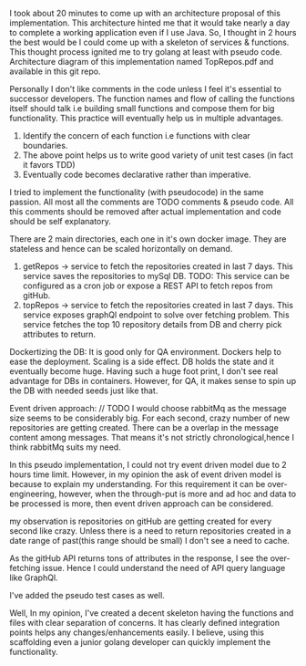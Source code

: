 I took about 20 minutes to come up with an architecture proposal of this implementation.
This architecture hinted me that it would take nearly a day to complete a working application even if I use Java.
So, I thought in 2 hours the best would be I could come up with a skeleton of services & functions.
This thought process ignited me to try golang at least with pseudo code.
Architecture diagram of this implementation named TopRepos.pdf and available in this git repo.

Personally I don't like comments in the code unless I feel it's essential to successor developers.
The function names and flow of calling the functions itself should talk i.e
building small functions and compose them for big functionality.
This practice will eventually help us in multiple advantages.
1. Identify the concern of each function i.e functions with clear boundaries.
2. The above point helps us to write good variety of unit test cases (in fact it favors TDD)
3. Eventually code becomes declarative rather than imperative.

I tried to implement the functionality (with pseudocode) in the same passion.
All most all the comments are TODO comments & pseudo code.
All this comments should be removed after actual implementation and code should be self explanatory.

There are 2 main directories, each one in it's own docker image.
They are stateless and hence can be scaled horizontally on demand.
1. getRepos -> service to fetch the repositories created in last 7 days.
	This service saves the repositories to mySql DB.
	TODO: This service can be configured as a cron job or expose a REST API to fetch repos from gitHub.
2. topRepos -> service to fetch the repositories created in last 7 days.
	This service exposes graphQl endpoint to solve over fetching problem.
	This service fetches the top 10 repository details from DB and cherry pick attributes to return.

Dockertizing the DB:
It is good only for QA environment. Dockers help to ease the deployment.
Scaling is a side effect. DB holds the state and it eventually become huge.
Having such a huge foot print, I don't see real advantage for DBs in containers.
However, for QA, it makes sense to spin up the DB with needed seeds just like that.

Event driven approach: // TODO
I would choose rabbitMq as the message size seems to be considerably big.
For each second, crazy number of new repositories are getting created.
There can be a overlap in the message content among messages.
That means it's not strictly chronological,hence I think rabbitMq suits my need.

In this pseudo implementation, I could not try event driven model due to 2 hours time limit.
However, in my opinion the ask of event driven model is because to explain my understanding.
For this requirement it can be over-engineering, however, when the through-put is more and ad hoc
and data to be processed is more, then event driven approach can be considered.

my observation is repositories on gitHub are getting created for every second like crazy.
Unless there is a need to return repositories created in a date range of past(this range should be small)
I don't see a need to cache.

As the gitHub API returns tons of attributes in the response, I see the over-fetching issue.
Hence I could understand the need of API query language like GraphQl.

I've added the pseudo test cases as well.

Well,
In my opinion, I've created a decent skeleton having the functions and files with clear separation of concerns.
It has clearly defined integration points helps any changes/enhancements easily.
I believe, using this scaffolding even a junior golang developer can quickly implement the functionality.

